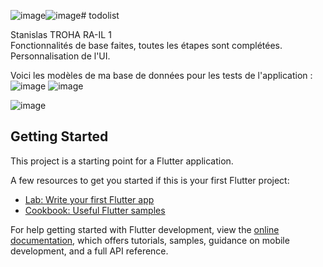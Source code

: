 ![image](https://github.com/Stantrh/Projet_Todolist_TROHA/assets/126869322/2ab46924-849d-401d-8d5d-81861e7d5e34)![image](https://github.com/Stantrh/Projet_Todolist_TROHA/assets/126869322/d6313063-35a5-4864-9c00-748eeaadd330)# todolist

Stanislas TROHA RA-IL 1  
Fonctionnalités de base faites, toutes les étapes sont complétées.  
Personnalisation de l'UI.  

Voici les modèles de ma base de données pour les tests de l'application : 
![image](https://github.com/Stantrh/Projet_Todolist_TROHA/assets/126869322/558591ab-a5ed-4081-97c0-7922b212269e)
![image](https://github.com/Stantrh/Projet_Todolist_TROHA/assets/126869322/a253c30f-3506-47d0-81a4-0b9868e40460)

![image](https://github.com/Stantrh/Projet_Todolist_TROHA/assets/126869322/fc24017b-cf33-46ef-bc2e-2e2eb36afdab)



## Getting Started

This project is a starting point for a Flutter application.

A few resources to get you started if this is your first Flutter project:

- [Lab: Write your first Flutter app](https://docs.flutter.dev/get-started/codelab)
- [Cookbook: Useful Flutter samples](https://docs.flutter.dev/cookbook)

For help getting started with Flutter development, view the
[online documentation](https://docs.flutter.dev/), which offers tutorials,
samples, guidance on mobile development, and a full API reference.
